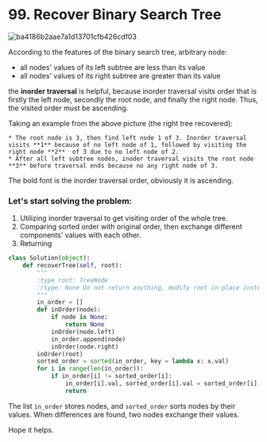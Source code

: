 # 99. Recover Binary Search Tree

![ba4186b2aae7a1d13701cfb426cdf03](https://github.com/WANG-ZIHENG/Leetcode/assets/118211037/fe0db3da-d438-453b-94d2-2a2906ca723d)

According to the features of the binary search tree, arbitrary  node:

* all nodes' values of its left subtree are less than its value
* all nodes' values of its right subtree are greater than its value

the **inorder traversal** is helpful, because inorder traversal visits order that is firstly the left node, secondly the root node, and finally the right node. Thus, the visited order must be ascending. 

Taking an example from the above picture (the right tree recovered):

	* The root node is 3, then find left node 1 of 3. Inorder traversal visits **1** because of no left node of 1, followed by visiting the right node **2**  of 3 due to no left node of 2.
	* After all left subtree nodes, inoder traversal visits the root node **3** before traversal ends because no any right node of 3.

The bold font is the inorder traversal order, obviously it is ascending.



### Let's start solving the problem:

1. Utilizing inorder traversal to get visiting order of the whole tree.
2. Comparing sorted order with original order, then exchange different components' values with each other.
3. Returning 

```python
class Solution(object):
    def recoverTree(self, root):
        """
        :type root: TreeNode
        :rtype: None Do not return anything, modify root in-place instead.
        """
        in_order = []
        def inOrder(node):
            if node is None:
                return None
            inOrder(node.left)
            in_order.append(node)
            inOrder(node.right)
        inOrder(root)
        sorted_order = sorted(in_order, key = lambda x: x.val)
        for i in range(len(in_order)):
            if in_order[i] != sorted_order[i]:
                in_order[i].val, sorted_order[i].val = sorted_order[i].val, in_order[i].val
                return 
```

The list `in_order` stores nodes, and `sorted_order` sorts nodes by their values. When differences are found, two nodes exchange their values.



Hope it helps.
